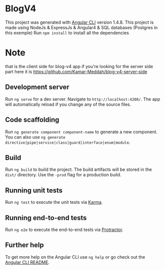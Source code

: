 # BlogV4

This project was generated with [Angular CLI](https://github.com/angular/angular-cli) version 1.4.8.
This project is made using NodeJs & ExpressJs & Angular4 & SQL databases (Postgres in this exemple)
Run `npm install` to install all the dependencies


# Note
that is the client side for blog-v4 app
if you're looking for the server side part here it is https://github.com/Kamar-Meddah/blog-v4-server-side

## Development server

Run `ng serve` for a dev server. Navigate to `http://localhost:4200/`. The app will automatically reload if you change any of the source files.

## Code scaffolding

Run `ng generate component component-name` to generate a new component. You can also use `ng generate directive|pipe|service|class|guard|interface|enum|module`.

## Build

Run `ng build` to build the project. The build artifacts will be stored in the `dist/` directory. Use the `-prod` flag for a production build.

## Running unit tests

Run `ng test` to execute the unit tests via [Karma](https://karma-runner.github.io).

## Running end-to-end tests

Run `ng e2e` to execute the end-to-end tests via [Protractor](http://www.protractortest.org/).

## Further help

To get more help on the Angular CLI use `ng help` or go check out the [Angular CLI README](https://github.com/angular/angular-cli/blob/master/README.md).
